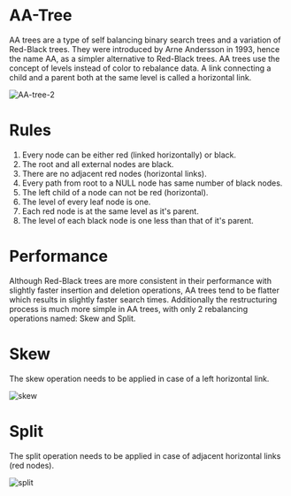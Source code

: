 # AA-Tree
AA trees are a type of self balancing binary search trees and a variation of Red-Black trees. 
They were introduced by Arne Andersson in 1993, hence the name AA, as a simpler alternative to Red-Black trees. 
AA trees use the concept of levels instead of color to rebalance data. 
A link connecting a child and a parent both at the same level is called a horizontal link.

![AA-tree-2](https://user-images.githubusercontent.com/100040302/189117217-3a7bcd5e-8963-4ec8-b7fd-f1b82967c2c2.JPG)

# Rules
  1. Every node can be either red (linked horizontally) or black.
  2. The root and all external nodes are black.
  3. There are no adjacent red nodes (horizontal links).
  4. Every path from root to a NULL node has same number of black nodes.
  5. The left child of a node can not be red (horizontal).
  6. The level of every leaf node is one.
  7. Each red node is at the same level as it's parent.
  8. The level of each black node is one less than that of it's parent.
  
# Performance
Although Red-Black trees are more consistent in their performance with slightly faster insertion and deletion operations, AA trees tend to be flatter which results in slightly faster search times. Additionally the restructuring process is much more simple in AA trees, with only 2 rebalancing operations named: Skew and Split.
   
# Skew    
  The skew operation needs to be applied in case of a left horizontal link.
  
  ![skew](https://user-images.githubusercontent.com/100040302/189130171-9656da86-509f-4dee-a7b6-b7924b622f3d.jpg)

  
# Split
  The split operation needs to be applied in case of adjacent horizontal links (red nodes).
  
  ![split](https://user-images.githubusercontent.com/100040302/189130155-f5c780b1-9abc-44c9-b6f2-2ac1f35d2ecd.jpg)
